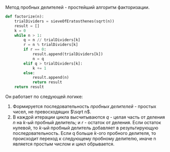 Метод пробных делителей - простейший алгоритм факторизации.

```python
def factorize(n):
	trialDividers = sieveOfEratosthenes(sqrt(n))
	result = []
	k = 0
	while n > 1:
		q = n // trialDividers[k]
		r = n % trialDividers[k]
		if r == 0:
			result.append(trialDividers[k])
			n = q
		elif q > trialDividers[k]:
			k += 1
		else:
			result.append(n)
			return result
	return result
```
Он работает по следующей логике:
1. Формируется последовательность *пробных делителей* - простых чисел, не превосходящих $\sqrt n$.
2. В каждой итерации цикла высчитываются $q$ - целая часть от деления $n$ на $k$-ый пробный делитель; и $r$ - остаток от деления. Если остаток нулевой, то $k$-ый пробный делитель добавляет в результирующую последовательность. Если q больше $k$-ого пробного делителя, то происходит переход к следующему пробному делителю, иначе n является простым числом и цикл обрывается.